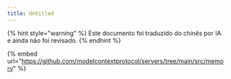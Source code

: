 ```yaml
---
title: Untitled
---
```


{% hint style="warning" %}
Este documento foi traduzido do chinês por IA e ainda não foi revisado.
{% endhint %}

{% embed url="https://github.com/modelcontextprotocol/servers/tree/main/src/memory" %}